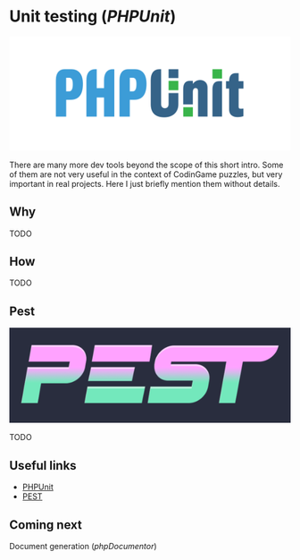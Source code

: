 # Unit testing (_PHPUnit_)

![PHPUnit logo](../pic/phpunit-logo.png)

There are many more dev tools beyond the scope of this short intro. Some of them are not very useful in the context of CodinGame puzzles, but very important in real projects. Here I just briefly mention them without details.

## Why

TODO

## How

TODO

## Pest

![PEST logo](../pic/pest-logo.png)

TODO

## Useful links

* [PHPUnit](https://phpunit.de/)
* [PEST](https://pestphp.com/)

## Coming next

Document generation (_phpDocumentor_)
